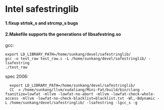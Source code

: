 Intel safestringlib
==========================

#### 1.fixup strtok_s and strcmp_s bugs

#### 2.Makefile supports the generations of libsafestring.so

gcc:

    export LD_LIBRARY_PATH=/home/sunkang/devel/safestringlib/
    gcc -o test_raw test_raw.c -L /home/sunkang/devel/safestringlib/ -lsafestring
    ./test_raw

spec 2006:

      export LD_LIBRARY_PATH=/home/sunkang/devel/safestringlib/
      CC  = /home/sunkang/llvm/xudaliang/Mini-Fat/build/bin/clang -fsanitize=lowfat -mllvm -lowfat-no-abort -mllvm -lowfat-check-whole-access -mllvm -lowfat-no-check-blacklist=blacklist.txt -Wl,-Bdynamic -L /home/sunkang/devel/safestringlib/ -lsafestring -lgcc_s -g
